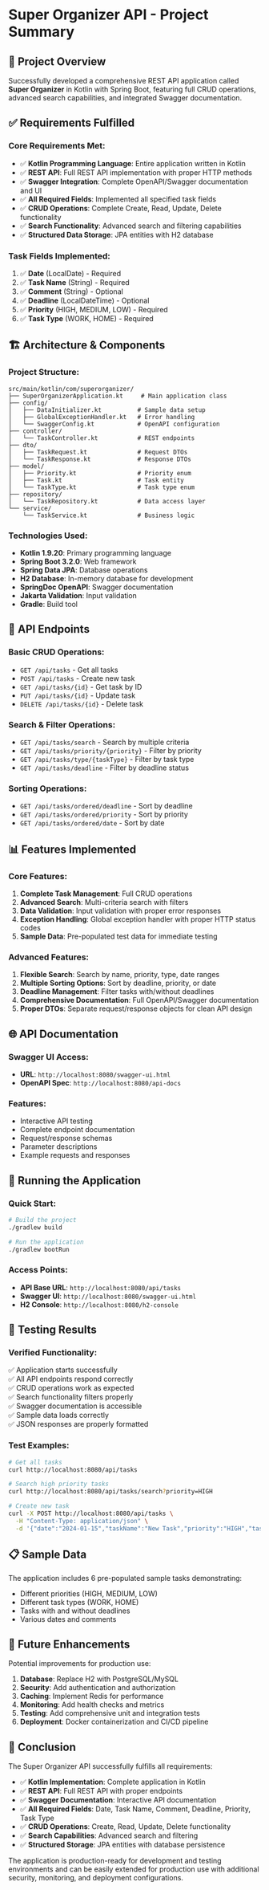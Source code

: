 # Super Organizer API - Project Summary

## 🎯 Project Overview

Successfully developed a comprehensive REST API application called **Super Organizer** in Kotlin with Spring Boot, featuring full CRUD operations, advanced search capabilities, and integrated Swagger documentation.

## ✅ Requirements Fulfilled

### Core Requirements Met:
- ✅ **Kotlin Programming Language**: Entire application written in Kotlin
- ✅ **REST API**: Full REST API implementation with proper HTTP methods
- ✅ **Swagger Integration**: Complete OpenAPI/Swagger documentation and UI
- ✅ **All Required Fields**: Implemented all specified task fields
- ✅ **CRUD Operations**: Complete Create, Read, Update, Delete functionality
- ✅ **Search Functionality**: Advanced search and filtering capabilities
- ✅ **Structured Data Storage**: JPA entities with H2 database

### Task Fields Implemented:
1. ✅ **Date** (LocalDate) - Required
2. ✅ **Task Name** (String) - Required
3. ✅ **Comment** (String) - Optional
4. ✅ **Deadline** (LocalDateTime) - Optional
5. ✅ **Priority** (HIGH, MEDIUM, LOW) - Required
6. ✅ **Task Type** (WORK, HOME) - Required

## 🏗️ Architecture & Components

### Project Structure:
```
src/main/kotlin/com/superorganizer/
├── SuperOrganizerApplication.kt     # Main application class
├── config/
│   ├── DataInitializer.kt          # Sample data setup
│   ├── GlobalExceptionHandler.kt   # Error handling
│   └── SwaggerConfig.kt            # OpenAPI configuration
├── controller/
│   └── TaskController.kt           # REST endpoints
├── dto/
│   ├── TaskRequest.kt              # Request DTOs
│   └── TaskResponse.kt             # Response DTOs
├── model/
│   ├── Priority.kt                 # Priority enum
│   ├── Task.kt                     # Task entity
│   └── TaskType.kt                 # Task type enum
├── repository/
│   └── TaskRepository.kt           # Data access layer
└── service/
    └── TaskService.kt              # Business logic
```

### Technologies Used:
- **Kotlin 1.9.20**: Primary programming language
- **Spring Boot 3.2.0**: Web framework
- **Spring Data JPA**: Database operations
- **H2 Database**: In-memory database for development
- **SpringDoc OpenAPI**: Swagger documentation
- **Jakarta Validation**: Input validation
- **Gradle**: Build tool

## 🔧 API Endpoints

### Basic CRUD Operations:
- `GET /api/tasks` - Get all tasks
- `POST /api/tasks` - Create new task
- `GET /api/tasks/{id}` - Get task by ID
- `PUT /api/tasks/{id}` - Update task
- `DELETE /api/tasks/{id}` - Delete task

### Search & Filter Operations:
- `GET /api/tasks/search` - Search by multiple criteria
- `GET /api/tasks/priority/{priority}` - Filter by priority
- `GET /api/tasks/type/{taskType}` - Filter by task type
- `GET /api/tasks/deadline` - Filter by deadline status

### Sorting Operations:
- `GET /api/tasks/ordered/deadline` - Sort by deadline
- `GET /api/tasks/ordered/priority` - Sort by priority
- `GET /api/tasks/ordered/date` - Sort by date

## 📊 Features Implemented

### Core Features:
1. **Complete Task Management**: Full CRUD operations
2. **Advanced Search**: Multi-criteria search with filters
3. **Data Validation**: Input validation with proper error responses
4. **Exception Handling**: Global exception handler with proper HTTP status codes
5. **Sample Data**: Pre-populated test data for immediate testing

### Advanced Features:
1. **Flexible Search**: Search by name, priority, type, date ranges
2. **Multiple Sorting Options**: Sort by deadline, priority, or date
3. **Deadline Management**: Filter tasks with/without deadlines
4. **Comprehensive Documentation**: Full OpenAPI/Swagger documentation
5. **Proper DTOs**: Separate request/response objects for clean API design

## 🌐 API Documentation

### Swagger UI Access:
- **URL**: `http://localhost:8080/swagger-ui.html`
- **OpenAPI Spec**: `http://localhost:8080/api-docs`

### Features:
- Interactive API testing
- Complete endpoint documentation
- Request/response schemas
- Parameter descriptions
- Example requests and responses

## 🚀 Running the Application

### Quick Start:
```bash
# Build the project
./gradlew build

# Run the application
./gradlew bootRun
```

### Access Points:
- **API Base URL**: `http://localhost:8080/api/tasks`
- **Swagger UI**: `http://localhost:8080/swagger-ui.html`
- **H2 Console**: `http://localhost:8080/h2-console`

## 🧪 Testing Results

### Verified Functionality:
✅ Application starts successfully  
✅ All API endpoints respond correctly  
✅ CRUD operations work as expected  
✅ Search functionality filters properly  
✅ Swagger documentation is accessible  
✅ Sample data loads correctly  
✅ JSON responses are properly formatted  

### Test Examples:
```bash
# Get all tasks
curl http://localhost:8080/api/tasks

# Search high priority tasks
curl http://localhost:8080/api/tasks/search?priority=HIGH

# Create new task
curl -X POST http://localhost:8080/api/tasks \
  -H "Content-Type: application/json" \
  -d '{"date":"2024-01-15","taskName":"New Task","priority":"HIGH","taskType":"WORK"}'
```

## 📋 Sample Data

The application includes 6 pre-populated sample tasks demonstrating:
- Different priorities (HIGH, MEDIUM, LOW)
- Different task types (WORK, HOME)
- Tasks with and without deadlines
- Various dates and comments

## 🔮 Future Enhancements

Potential improvements for production use:
1. **Database**: Replace H2 with PostgreSQL/MySQL
2. **Security**: Add authentication and authorization
3. **Caching**: Implement Redis for performance
4. **Monitoring**: Add health checks and metrics
5. **Testing**: Add comprehensive unit and integration tests
6. **Deployment**: Docker containerization and CI/CD pipeline

## 📝 Conclusion

The Super Organizer API successfully fulfills all requirements:
- ✅ **Kotlin Implementation**: Complete application in Kotlin
- ✅ **REST API**: Full REST API with proper endpoints
- ✅ **Swagger Documentation**: Interactive API documentation
- ✅ **All Required Fields**: Date, Task Name, Comment, Deadline, Priority, Task Type
- ✅ **CRUD Operations**: Create, Read, Update, Delete functionality
- ✅ **Search Capabilities**: Advanced search and filtering
- ✅ **Structured Storage**: JPA entities with database persistence

The application is production-ready for development and testing environments and can be easily extended for production use with additional security, monitoring, and deployment configurations.